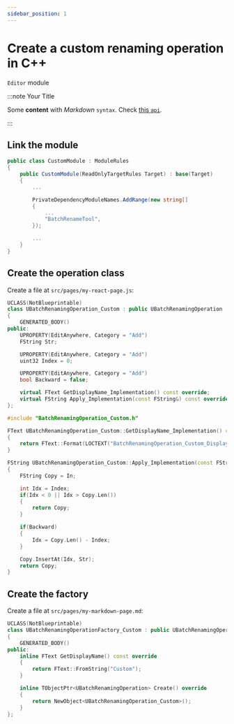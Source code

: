 ```yaml
---
sidebar_position: 1
---
```


# Create a custom renaming operation in C++



`Editor` module



:::note Your Title

Some **content** with _Markdown_ `syntax`. Check [this `api`](#).

:::


## Link the module

```cs title="CustomModule.Build.cs"
public class CustomModule : ModuleRules
{
    public CustomModule(ReadOnlyTargetRules Target) : base(Target)
    {
        ...

        PrivateDependencyModuleNames.AddRange(new string[]
        {
            ...
            "BatchRenameTool",
        });

        ...
    }
}
```

## Create the operation class

Create a file at `src/pages/my-react-page.js`:

```cpp title="BatchRenamingOperation_Custom.h"
UCLASS(NotBlueprintable)
class UBatchRenamingOperation_Custom : public UBatchRenamingOperation
{
    GENERATED_BODY()
public:
    UPROPERTY(EditAnywhere, Category = "Add")
    FString Str;

    UPROPERTY(EditAnywhere, Category = "Add")
    uint32 Index = 0;

    UPROPERTY(EditAnywhere, Category = "Add")
    bool Backward = false;

    virtual FText GetDisplayName_Implementation() const override;
    virtual FString Apply_Implementation(const FString&) const override;
};
```

```cpp title="BatchRenamingOperation_Custom.cpp"
#include "BatchRenamingOperation_Custom.h"

FText UBatchRenamingOperation_Custom::GetDisplayName_Implementation() const
{
    return FText::Format(LOCTEXT("BatchRenamingOperation_Custom_DisplayName", "Add {0} at index {1}"), FText::FromString(Str), Index);
}

FString UBatchRenamingOperation_Custom::Apply_Implementation(const FString& In) const
{
    FString Copy = In;

    int Idx = Index;
    if(Idx < 0 || Idx > Copy.Len())
    {
        return Copy;
    }

    if(Backward)
    {
        Idx = Copy.Len() - Index;
    }

    Copy.InsertAt(Idx, Str);
    return Copy;
}
```

## Create the factory

Create a file at `src/pages/my-markdown-page.md`:
```cpp title="BatchRenamingOperation_Custom.h"
UCLASS(NotBlueprintable)
class UBatchRenamingOperationFactory_Custom : public UBatchRenamingOperationFactory
{
    GENERATED_BODY()
public:
    inline FText GetDisplayName() const override
    {
        return FText::FromString("Custom");
    }

    inline TObjectPtr<UBatchRenamingOperation> Create() override
    {
        return NewObject<UBatchRenamingOperation_Custom>();
    }
};
```
